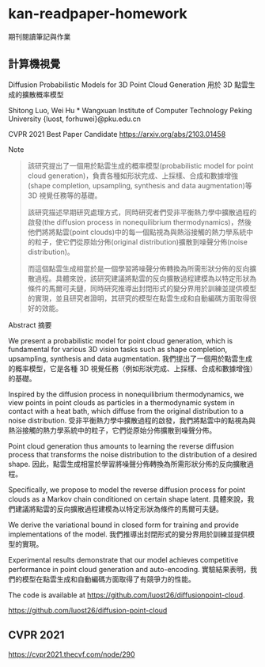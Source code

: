 # kan-readpaper-homework
期刊閱讀筆記與作業

## 計算機視覺

Diffusion Probabilistic Models for 3D Point Cloud Generation
用於 3D 點雲生成的擴散概率模型

Shitong Luo, Wei Hu *
Wangxuan Institute of Computer Technology
Peking University
{luost, forhuwei}@pku.edu.cn

CVPR 2021 Best Paper Candidate
https://arxiv.org/abs/2103.01458



Note

> 該研究提出了一個用於點雲生成的概率模型(probabilistic model for point cloud generation)，負責各種如形狀完成、上採樣、合成和數據增強(shape completion, upsampling, synthesis and data augmentation)等 3D 視覺任務等的基礎。
>
> 該研究描述早期研究處理方式，同時研究者們受非平衡熱力學中擴散過程的啟發(the diffusion process in nonequilibrium thermodynamics)，然後他們將將點雲(point clouds)中的每一個點視為與熱浴接觸的熱力學系統中的粒子，使它們從原始分佈(original distribution)擴散到噪聲分佈(noise distribution)。
>
> 而這個點雲生成相當於是一個學習將噪聲分佈轉換為所需形狀分佈的反向擴散過程。具體來說，該研究建議將點雲的反向擴散過程建模為以特定形狀為條件的馬爾可夫鏈，同時研究推導出封閉形式的變分界用於訓練並提供模型的實現，並且研究者證明，其研究的模型在點雲生成和自動編碼方面取得很好的效能。
>


Abstract 摘要

We present a probabilistic model for point cloud generation, which is fundamental for various 3D vision tasks such as shape completion, upsampling, synthesis and data augmentation. 
我們提出了一個用於點雲生成的概率模型，它是各種 3D 視覺任務（例如形狀完成、上採樣、合成和數據增強）的基礎。

Inspired by the diffusion process in nonequilibrium thermodynamics, we view points in point clouds as particles in a thermodynamic system in contact with a heat bath, which diffuse from the original distribution to a noise distribution.
受非平衡熱力學中擴散過程的啟發，我們將點雲中的點視為與熱浴接觸的熱力學系統中的粒子，它們從原始分佈擴散到噪聲分佈。

Point cloud generation thus amounts to learning the reverse diffusion process that transforms the noise distribution to the distribution of a desired shape. 
因此，點雲生成相當於學習將噪聲分佈轉換為所需形狀分佈的反向擴散過程。

Specifically, we propose to model the reverse diffusion process for point clouds as a Markov chain conditioned on certain shape latent. 
具體來說，我們建議將點雲的反向擴散過程建模為以特定形狀為條件的馬爾可夫鏈。

We derive the variational bound in closed form for training and provide implementations of the model. 
我們推導出封閉形式的變分界用於訓練並提供模型的實現。

Experimental results demonstrate that our model achieves competitive performance in point cloud generation and auto-encoding. 
實驗結果表明，我們的模型在點雲生成和自動編碼方面取得了有競爭力的性能。

The code is available at https://github.com/luost26/diffusionpoint-cloud.

https://github.com/luost26/diffusion-point-cloud


## CVPR 2021
https://cvpr2021.thecvf.com/node/290


